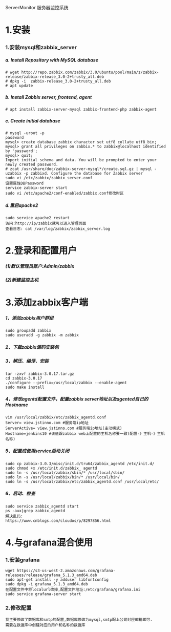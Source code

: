 ServerMonitor
服务器监控系统

# 1.安装

### 1.安装mysql和zabbix_server

##### a. Install Repository with MySQL database
```
# wget http://repo.zabbix.com/zabbix/3.0/ubuntu/pool/main/z/zabbix-release/zabbix-release_3.0-2+trusty_all.deb
# dpkg -i  zabbix-release_3.0-2+trusty_all.deb
# apt update
```
##### b. Install Zabbix server, frontend, agent
```
# apt install zabbix-server-mysql zabbix-frontend-php zabbix-agent
```
##### c. Create initial database
```
# mysql -uroot -p
password
mysql> create database zabbix character set utf8 collate utf8_bin;
mysql> grant all privileges on zabbix.* to zabbix@localhost identified by 'password';
mysql> quit;
Import initial schema and data. You will be prompted to enter your newly created password.
# zcat /usr/share/doc/zabbix-server-mysql*/create.sql.gz | mysql -uzabbix -p zabbixd. Configure the database for Zabbix server
sudo vi /etc/zabbix/zabbix_server.conf
设置属性DBPassword
service zabbix-server start
sudo vi /etc/apache2/conf-enabled/zabbix.conf修改时区
```
##### d.重启apache2
```
sudo service apache2 restart
访问:http://ip/zabbix就可以进入管理页面
查看日志: cat /var/log/zabbix/zabbix_server.log 
```
# 2.登录和配置用户
##### (1)默认管理员账户:Admin/zabbix
##### (2)新建监控主机
# 3.添加zabbix客户端
##### 1、添加zabbix用户群组
```
sudo groupadd zabbix
sudo useradd -g zabbix -m zabbix
```
##### 2、下载zabbix源码安装包
##### 3、解压、编译、安装
```
tar -zxvf zabbix-3.0.17.tar.gz
cd zabbix-3.0.17
./configure --prefix=/usr/local/zabbix --enable-agent
sudo make install
````
##### 4、修改agentd配置文件，配置zabbix server地址以及agented自己的Hostname
```
vim /usr/local/zabbix/etc/zabbix_agentd.conf
Server= view.jstinno.com #服务端ip地址
ServerActive= view.jstinno.com #服务端ip地址(主动模式)
Hostname=jenkins10 #该值跟zabbix web上配置的主机名称要一致(配置-》主机-》主机名称)
```
##### 5、配置成使用service启动关闭
```
sudo cp zabbix-3.0.3/misc/init.d/tru64/zabbix_agentd /etc/init.d/
sudo chmod +x /etc/init.d/zabbix_ agentd
sudo ln -s /usr/local/zabbix/sbin/* /usr/local/sbin/
sudo ln -s /usr/local/zabbix/bin/* /usr/local/bin/
sudo ln -s /usr/local/zabbix/etc/zabbix_agentd.conf /usr/local/etc/
```
##### 6、启动、检查
```
sudo service zabbix_agentd start
ps -aux|grep zabbix_agentd
解决乱码:
https://www.cnblogs.com/cloudos/p/8297856.html
```
# 4.与grafana混合使用

### 1.安装grafana
```
wget https://s3-us-west-2.amazonaws.com/grafana-releases/release/grafana_5.1.3_amd64.deb
sudo apt-get install -y adduser libfontconfig
sudo dpkg -i grafana_5.1.3_amd64.deb
在配置文件中将localurl改掉,配置文件地址:/etc/grafana/grafana.ini
sudo service grafana-server start
```
### 2.修改配置
```
我主要修改了数据库和smtp的配置,数据库修改为mysql,smtp配上公司对应邮箱即可.
需要在数据库中创建对应的用户和名称的数据库
```
